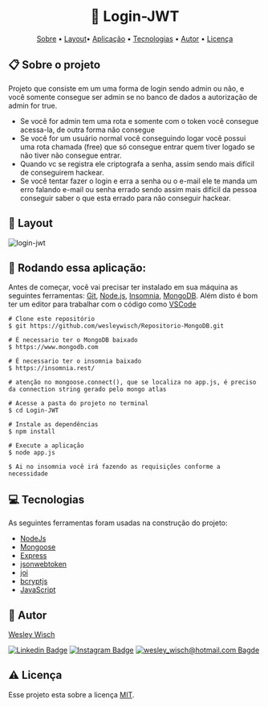 <h1  align="center"> 🔐 Login-JWT</h1>

<p  align="center"> <a  href="#sobre">Sobre</a> • <a  href="#layout">Layout</a>• <a  href="#aplicacao">Aplicação</a> • <a  href="#techs">Tecnologias</a> • <a  href="#autor">Autor</a> • <a  href="#licenca">Licença</a> </p>


<h2  id="sobre"> 📋 Sobre o projeto</h2>

Projeto que consiste em um uma forma de login sendo admin ou não, e você somente consegue ser admin se no banco de dados a autorização de admin for true.

- Se você for admin tem uma rota e somente com o token você consegue acessa-la, de outra forma não consegue
- Se você for um usuário normal você conseguindo logar você possui uma rota chamada (free) que só consegue entrar quem tiver logado se não tiver não consegue entrar.
- Quando vc se registra ele criptografa a senha, assim sendo mais difícil de conseguirem hackear.
- Se você tentar fazer o login e erra a senha ou o e-mail ele te manda um erro falando e-mail ou senha errado sendo assim mais difícil da pessoa conseguir saber o que esta errado para não conseguir hackear.


<h2  id="layout"> 🎨 Layout </h2>

![login-jwt](https://user-images.githubusercontent.com/79159487/122551838-859bed80-d003-11eb-833d-234ab9fa81e7.gif)


<h2 id="aplicacao"> 🎲  Rodando essa aplicação: </h2>

Antes de começar, você vai precisar ter instalado em sua máquina as seguintes ferramentas:  [Git](https://git-scm.com/),  [Node.js](https://nodejs.org/en/), [Insomnia](https://insomnia.rest/), [MongoDB](https://www.mongodb.com/try/download/community). Além disto é bom ter um editor para trabalhar com o código como  [VSCode](https://code.visualstudio.com/)

```
# Clone este repositório
$ git https://github.com/wesleywisch/Repositorio-MongoDB.git

# É necessario ter o MongoDB baixado
$ https://www.mongodb.com

# É necessario ter o insomnia baixado
$ https://insomnia.rest/

# atenção no mongoose.connect(), que se localiza no app.js, é preciso da connection string gerado pelo mongo atlas

# Acesse a pasta do projeto no terminal
$ cd Login-JWT

# Instale as dependências
$ npm install

# Execute a aplicação
$ node app.js

$ Ai no insomnia você irá fazendo as requisições conforme a necessidade
```

<h2  id="techs"> 💻 Tecnologias</h2>

As seguintes ferramentas foram usadas na construção do projeto:

- [NodeJs]()
- [Mongoose]()
- [Express]()
- [jsonwebtoken]()
- [joi]()
- [bcryptjs]()
- [JavaScript]()

<h2  id="autor"> 🦸 Autor</h2>

[Wesley Wisch](https://www.linkedin.com/in/wesley-wisch)

[![Linkedin Badge](https://img.shields.io/badge/-LinkedIn-blue?style=flat-square-border&logo=Linkedin&logoColor=white&link=https://www.linkedin.com/in/wesley-wisch/)](https://www.linkedin.com/in/wesley-wisch) [![Instagram Badge](https://img.shields.io/badge/-Instagram-CC0000?style=flat-square-border&logo=Instagram&logoColor=white&link=https://www.instagram.com/wesley_wisch/)](https://www.instagram.com/wesley_wisch/) [![wesley_wisch@hotmail.com Bagde](https://img.shields.io/badge/wesley_wisch-2e7eea?style=flat-square-border&logo=microsoft-outlook&logoColor=white)](mailto:wesley_wisch@hotmail.com)

<h2  id="licenca"> ⚠️ Licença</h2>

Esse projeto esta sobre a licença [MIT](https://github.com/wesleywisch/Repositorio-MongoDB/blob/main/LICENSE).